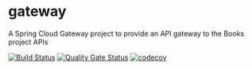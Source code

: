 # gateway
A Spring Cloud Gateway project to provide an API gateway to the Books project APIs

[![Build Status](https://travis-ci.org/aidanwhiteley/books-gateway.svg?branch=master)](https://travis-ci.org/aidanwhiteley/books-gateway) 
[![Quality Gate Status](https://sonarcloud.io/api/project_badges/measure?project=com.aidan.books%3Agateway&metric=alert_status)](https://sonarcloud.io/dashboard?id=com.aidan.books%3Agateway)
[![codecov](https://codecov.io/gh/aidanwhiteley/books-gateway/branch/master/graph/badge.svg)](https://codecov.io/gh/aidanwhiteley/books-gateway)

